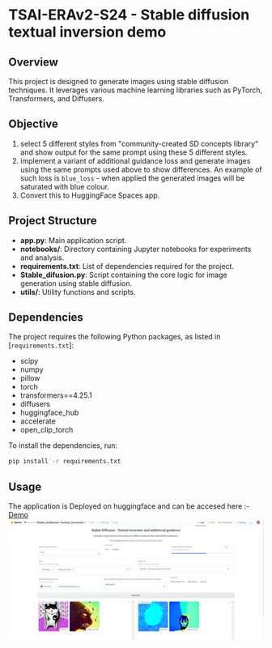 # TSAI-ERAv2-S24 - Stable diffusion textual inversion demo

## Overview
This project is designed to generate images using stable diffusion techniques. It leverages various machine learning libraries such as PyTorch, Transformers, and Diffusers.

## Objective

1. select 5 different styles from "community-created SD concepts library" and show output for the same prompt using these 5 different styles.
2. implement a variant of additional guidance loss and generate images using the same prompts used above to show differences. An example of such loss is `blue_loss` - when applied the generated images will be saturated with blue colour.
3. Convert this to HuggingFace Spaces app.


## Project Structure

- **app.py**: Main application script.
- **notebooks/**: Directory containing Jupyter notebooks for experiments and analysis.
- **requirements.txt**: List of dependencies required for the project.
- **Stable_difusion.py**: Script containing the core logic for image generation using stable diffusion.
- **utils/**: Utility functions and scripts.


## Dependencies
The project requires the following Python packages, as listed in [`requirements.txt`]:

- scipy
- numpy
- pillow
- torch
- transformers==4.25.1
- diffusers
- huggingface_hub
- accelerate
- open_clip_torch

To install the dependencies, run:

```bash
pip install -r requirements.txt
```

## Usage

The application is Deployed on huggingface and can be accesed here :- [Demo](https://huggingface.co/spaces/Azreal18/Stable_Diffusion-Textual_Inversion)
![image](https://github.com/Azreal18/TSAI-ERAv2-S24/blob/main/assets/Gradio_app.png)
